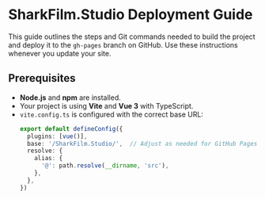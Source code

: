 # SharkFilm.Studio Deployment Guide

This guide outlines the steps and Git commands needed to build the project and deploy it to the `gh-pages` branch on GitHub. Use these instructions whenever you update your site.

## Prerequisites

- **Node.js** and **npm** are installed.
- Your project is using **Vite** and **Vue 3** with TypeScript.
- `vite.config.ts` is configured with the correct base URL:
  ```ts
  export default defineConfig({
    plugins: [vue()],
    base: '/SharkFilm.Studio/',  // Adjust as needed for GitHub Pages
    resolve: {
      alias: {
        '@': path.resolve(__dirname, 'src'),
      },
    },
  })
